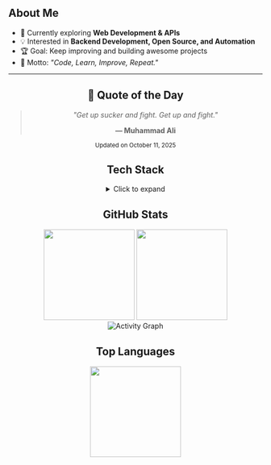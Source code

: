 ## About Me

- 🌱 Currently exploring **Web Development & APIs**  
- 💡 Interested in **Backend Development, Open Source, and Automation**  
- 🏆 Goal: Keep improving and building awesome projects  
- 🎯 Motto: *"Code, Learn, Improve, Repeat."*

----

<!-- QUOTE:START -->
<div align="center">

## 📝 Quote of the Day

> *"Get up sucker and fight. Get up and fight."*
> 
> **— Muhammad Ali**

<sub>Updated on October 11, 2025</sub>

</div>
<!-- QUOTE:END -->


<div align="center">

## Tech Stack

<details>
  <summary>Click to expand</summary>

<p align="center">
  <img src="https://skillicons.dev/icons?i=html,css,js,nodejs,react,python,bash,git,github,vscode,mongodb,redis,supabase,figma,docker,prisma&perline=8" />
</p>

</div>

<div align="center">

</details>

## GitHub Stats

</div>

<div align="center">
  <img src="https://github-readme-stats.vercel.app/api?username=yuurahz&show_icons=true&theme=tokyonight&hide_border=true" height="180px"/>
  <img src="https://github-readme-streak-stats.herokuapp.com/?user=yuurahz&theme=tokyonight&hide_border=true" height="180px"/>
</div>

<div align="center">
  <img src="https://github-readme-activity-graph.vercel.app/graph?username=yuurahz&theme=tokyo-night" alt="Activity Graph"/>
</div>


<div align="center">

## Top Languages

</div>
<p align="center">
  <img src="https://github-readme-stats.vercel.app/api/top-langs/?username=yuurahz&layout=compact&theme=tokyonight&hide_border=true" height="180px"/>
</p>
